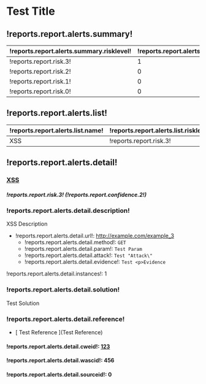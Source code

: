 # Test Title


## !reports.report.alerts.summary!

| !reports.report.alerts.summary.risklevel! | !reports.report.alerts.summary.numalerts! |
| --- | --- |
| !reports.report.risk.3! | 1 |
| !reports.report.risk.2! | 0 |
| !reports.report.risk.1! | 0 |
| !reports.report.risk.0! | 0 |




## !reports.report.alerts.list!

| !reports.report.alerts.list.name! | !reports.report.alerts.list.risklevel! | !reports.report.alerts.list.numinstances! |
| --- | --- | --- |
| XSS | !reports.report.risk.3! | 1 |




## !reports.report.alerts.detail!



### [ XSS ](https://www.zaproxy.org/docs/alerts/1/)



##### !reports.report.risk.3! (!reports.report.confidence.2!)

### !reports.report.alerts.detail.description!

XSS Description

* !reports.report.alerts.detail.url!: http://example.com/example_3
  * !reports.report.alerts.detail.method!: `GET`
  * !reports.report.alerts.detail.param!: `Test Param`
  * !reports.report.alerts.detail.attack!: `Test "Attack\"`
  * !reports.report.alerts.detail.evidence!: `Test <p>Evidence`

!reports.report.alerts.detail.instances!: 1

### !reports.report.alerts.detail.solution!

Test Solution

### !reports.report.alerts.detail.reference!


* [ Test Reference ](Test Reference)


#### !reports.report.alerts.detail.cweid!: [ 123 ](https://cwe.mitre.org/data/definitions/123.html)


#### !reports.report.alerts.detail.wascid!: 456

#### !reports.report.alerts.detail.sourceid!: 0


